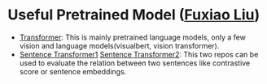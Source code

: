 # Useful Pretrained Model ([Fuxiao Liu](https://fuxiaoliu.github.io))
- [Transformer](https://pypi.org/project/transformers/): This is mainly pretrained language models, only a few vision and language models(visualbert, vision transformer).
- [Sentence Transformer1](https://huggingface.co/cross-encoder) [Sentence Transformer2](https://pypi.org/project/sentence-transformers/): This two repos can be used to evaluate the relation between two sentences like contrastive score or sentence embeddings.

